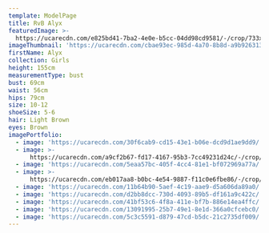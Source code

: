 ```yaml
---
template: ModelPage
title: RvB Alyx
featuredImage: >-
  https://ucarecdn.com/e825bd41-7ba2-4e0e-b5cc-04dd98cd9581/-/crop/733x413/0,0/-/preview/
imageThumbnail: 'https://ucarecdn.com/cbae93ec-985d-4a70-8b8d-a9b9263131bd/'
firstName: Alyx
collection: Girls
height: 155cm
measurementType: bust
bust: 69cm
waist: 56cm
hips: 79cm
size: 10-12
shoeSize: 5-6
hair: Light Brown
eyes: Brown
imagePortfolio:
  - image: 'https://ucarecdn.com/30f6cab9-cd15-43e1-b06e-dcd9d1ae9dd9/'
  - image: >-
      https://ucarecdn.com/a9cf2b67-fd17-4167-95b3-7cc49231d24c/-/crop/1170x1545/0,177/-/preview/
  - image: 'https://ucarecdn.com/5eaa57bc-405f-4cc4-81e1-bf072969a77a/'
  - image: >-
      https://ucarecdn.com/eb017aa8-b0bc-4e54-9887-f11c0e6fbe86/-/crop/621x496/118,0/-/preview/
  - image: 'https://ucarecdn.com/11b64b90-5aef-4c19-aae9-d5a606da89a0/'
  - image: 'https://ucarecdn.com/d2bb8dcc-730d-4093-89b5-df161a9c422c/'
  - image: 'https://ucarecdn.com/41bf53c6-4f8a-411e-bf7b-886e14ea4ffc/'
  - image: 'https://ucarecdn.com/13091995-25b7-49e1-8e1d-366a0cfcebc0/'
  - image: 'https://ucarecdn.com/5c3c5591-d879-47cd-b5dc-21c2735df009/'
---
```


